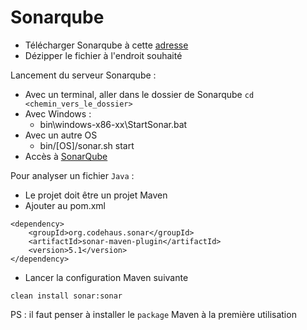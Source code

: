 # Sonarqube

* Télécharger Sonarqube à cette [adresse](https://www.sonarqube.org/downloads/)
* Dézipper le fichier à l'endroit souhaité

Lancement du serveur Sonarqube :

* Avec un terminal, aller dans le dossier de Sonarqube
`cd <chemin_vers_le_dossier>`
* Avec Windows :
	- bin\windows-x86-xx\StartSonar.bat
* Avec un autre OS
	- bin/[OS]/sonar.sh start
* Accès à [SonarQube](http://localhost:9000)

Pour analyser un fichier `Java` :

*  Le projet doit être un projet Maven
*  Ajouter au pom.xml

```{xml}
<dependency>
    <groupId>org.codehaus.sonar</groupId>
    <artifactId>sonar-maven-plugin</artifactId>
    <version>5.1</version>
</dependency>
```
* Lancer la configuration Maven suivante

`clean install sonar:sonar`

PS : il faut penser à installer le `package` Maven à la première utilisation 
